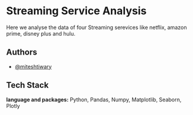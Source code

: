 
# Streaming Service Analysis

Here we analyse the data of four Streaming serevices like netflix, amazon prime, disney plus and hulu.



## Authors

- [@miteshtiwary](https://www.github.com/miteshtiwary123)


## Tech Stack

**language and packages:** Python, Pandas, Numpy, Matplotlib, Seaborn, Plotly


